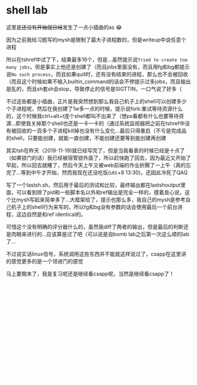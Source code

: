 # shell lab

这里是~~还没有开始就已经~~发生了一点小插曲的as :joy:

因为之前我给习题写的mysh是限制了最大子进程数的，但是writeup中说任意个进程

所以在tshref中试了下，结果最多16个，但是...虽然提示说`Tried to create too many jobs`，但是事实上他还是创建了（而且jobs里面没有，而且用fg和bg都提示说`No such process`，而且如果quit时，还有没有结束的进程，那么也不会被回收（而且这个时候如果不输入builtin\_command的话会不停提示过多jobs，而且输出是乱的，而且sh套sh会stop，导致停止的信号是SIGTTIN，一口气说了好多（

不过这些都是小插曲，正片是我突然想到那么我自己机子上的shell可以创建多少个子进程呢，然后在我创建了1w多一点的时候，提示说fork:重试等待资源什么的，这个时候我ctrl+alt+t连个shell都叫不出来了（想ps看都有什么也要等待资源...即使我关掉那个shell也还是一卡一卡的（通过系统监视器把之前在tshref中没有被回收的一百多个子进程kill掉也没有什么变化...最后只得重启（不亏是完成品的shell，只要能创建，就能一直创建，不能创建还要等到能创建再创建

其实tsh在昨天（2019-11-19)就已经写完了，但是当我看表的时候已经是十点了（如果锁门的话）我已经被宿管锁外面了，所以赶快跑了回去，因为最近又开始了早起，所以回去就睡了，然后今天上午又被web前端的作业折腾了一上午（真的忘完了...等到中午才开始，然而我现在还没吃饭(utc+8 13:30)，还因此冷死了QAQ

写了一个lastsh.sh，然后用于最后的测试和比较，最终输出都在lastshoutput里面，可以看到除了pid和一些脚本名以外和ref输出是完全一样的，摸着良心说，这个比mysh写起来简单多了...大框架给了，提示也那么多，我自己的mysh是参考自己机子上的shell行为来写的，所以fg和bg没有参数的话会使用最后一个前台进程，这边自然是和ref identical的。

可惜这个没有明确的评分器什么的，虽然我diff了两者的输出，但是最后的判断还是肉眼来进行的...应该算是过了吧（可以说是自bomb lab之后第一次这么顺的lab了...

不过说实话linux信号，系统调用这些东西并不能就这样说过了，csapp在这里讲的感觉更多的是一个领进门的感觉

马上要期末了，我是复习呢还是继续看csapp呢，当然是继续看csapp了！

<font color=#ffffff size = 1>其实有时候有种在赶进度的感觉是因为不想被课本带入一个陈旧的或是错误的初始概念，比如问cpu怎么区分指令还是数据这种问题答案是看周期答案...这只是把一个问题变成另一个问题罢了，本来这个问题就不是问题，cpu取指令就是指令，取数据就是数据，把指令当数据取来修改也不是不可能，怎么区分在你取前就已经区分好了，为什么你会问cpu在取出来之后怎么区分呢...</font>

<font color=#ffffff size = 1>↑上面有个人情绪部分，因为某sb数次问我这个问题，因为不同时期我学的东西不一样，所以答案各不相同，而sb从不说自己的答案。昨天老师课上问，sb如是答，老师说他说得对，为了不打断课程进度我没怼他，根据周期判断是什么只有顺序cpu下我们的周期是被严格分开的情况下我觉得勉强可以这么说，流水线cpu的话有周期不同的概念吗？</font>

<font color=#ffffff size = 1>(差不多也冷静了一点，嘛我也是累了（这么久下来连个能好好交流自己对问题的思考的人都没有，只有照本宣科...只有"书上没有说所以是错的"，问我道题，说"树的左孩子"，我问他是不是二叉树...他说不是...问他除了二叉树谁还有左孩子，不答，看原题，"树先根遍历二叉生成树"，呵，你他喵是没看题吗？还说我为啥质疑他，"看，题上没有说二叉树吧"，我不知道你是真的蠢还是在耍我...在宿舍天天外放...晚上最后一个上床而且必啪啪从床上丢鞋...热水器24小时最高（你家真的是贫困户？）...如果不是亲眼见你看到好友说话不回你说你很累不想回我就信了...问他考研买啥书支支吾吾最后说不准备买，结果早早买了王道...注册华章教练账号然后白嫖书还炫耀...曾经看他公众号说我是朋友我信了，越交流越感觉三观不和我假装没感觉到，你现在来耍我，麻烦sb离我远点...嘛，讨厌一个人的时候真的是他说句话都想怼他...好像又在这里发泄了，犹豫了下不删了（看到这里负能量的朋友抱歉</font>

